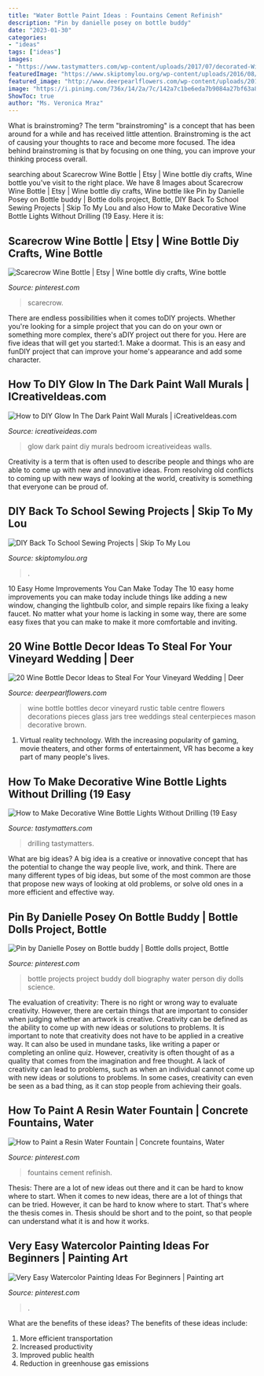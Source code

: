 ```yaml
---
title: "Water Bottle Paint Ideas : Fountains Cement Refinish"
description: "Pin by danielle posey on bottle buddy"
date: "2023-01-30"
categories:
- "ideas"
tags: ["ideas"]
images:
- "https://www.tastymatters.com/wp-content/uploads/2017/07/decorated-Wine-bottle-lights-without-drilling-9.jpg"
featuredImage: "https://www.skiptomylou.org/wp-content/uploads/2016/08/Water-Bottle-Holder-with-Free-Pattern-Artzy-Creations.jpg"
featured_image: "http://www.deerpearlflowers.com/wp-content/uploads/2016/05/Brown-and-green-bottles-on-slabs-of-wooden-tree-stumps-as-table-centre-pieces-with-glass-jars-filled-with-wild-flowers-Image-by-LM-Weddings-Photography.jpg"
image: "https://i.pinimg.com/736x/14/2a/7c/142a7c1be6eda7b9084a27bf63a8f357.jpg"
ShowToc: true
author: "Ms. Veronica Mraz"
---
```



What is brainstroming?
The term "brainstroming" is a concept that has been around for a while and has received little attention. Brainstroming is the act of causing your thoughts to race and become more focused. The idea behind brainstroming is that by focusing on one thing, you can improve your thinking process overall.

	

		
searching about Scarecrow Wine Bottle | Etsy | Wine bottle diy crafts, Wine bottle you've visit to the right place. We have 8 Images about Scarecrow Wine Bottle | Etsy | Wine bottle diy crafts, Wine bottle like Pin by Danielle Posey on Bottle buddy | Bottle dolls project, Bottle, DIY Back To School Sewing Projects | Skip To My Lou and also How to Make Decorative Wine Bottle Lights Without Drilling (19 Easy. Here it is:
		
    
## Scarecrow Wine Bottle | Etsy | Wine Bottle Diy Crafts, Wine Bottle

<img loading=lazy src="https://i.pinimg.com/736x/de/38/93/de3893ddf7806f918b6953dc4ed92251.jpg" onerror="this.onerror=null;this.src='https://tse3.mm.bing.net/th?id=OIP.uXjfRW7Wi4htdq5HEXWGIgHaKx&amp;pid=15.1';" alt="Scarecrow Wine Bottle | Etsy | Wine bottle diy crafts, Wine bottle">

_Source: pinterest.com_

>scarecrow. 

	

There are endless possibilities when it comes toDIY projects. Whether you're looking for a simple project that you can do on your own or something more complex, there's aDIY project out there for you. Here are five ideas that will get you started:1. Make a doormat. This is an easy and funDIY project that can improve your home's appearance and add some character.

    
## How To DIY Glow In The Dark Paint Wall Murals | ICreativeIdeas.com

<img loading=lazy src="http://www.icreativeideas.com/wp-content/uploads/2014/08/How-to-DIY-Glow-In-The-Dark-Paint-Wall-Murals-1.jpg?ed7071" onerror="this.onerror=null;this.src='https://tse1.mm.bing.net/th?id=OIP.m8ZFMQ3FH6ZziMC_CS35twHaK0&amp;pid=15.1';" alt="How to DIY Glow In The Dark Paint Wall Murals | iCreativeIdeas.com">

_Source: icreativeideas.com_

>glow dark paint diy murals bedroom icreativeideas walls. 

	

Creativity is a term that is often used to describe people and things who are able to come up with new and innovative ideas. From resolving old conflicts to coming up with new ways of looking at the world, creativity is something that everyone can be proud of.

    
## DIY Back To School Sewing Projects | Skip To My Lou

<img loading=lazy src="https://www.skiptomylou.org/wp-content/uploads/2016/08/Water-Bottle-Holder-with-Free-Pattern-Artzy-Creations.jpg" onerror="this.onerror=null;this.src='https://tse4.mm.bing.net/th?id=OIP.KiutxnyTGo8E9n0qoQtPSwHaLH&amp;pid=15.1';" alt="DIY Back To School Sewing Projects | Skip To My Lou">

_Source: skiptomylou.org_

>. 

	

10 Easy Home Improvements You Can Make Today
The 10 easy home improvements you can make today include things like adding a new window, changing the lightbulb color, and simple repairs like fixing a leaky faucet. No matter what your home is lacking in some way, there are some easy fixes that you can make to make it more comfortable and inviting.

    
## 20 Wine Bottle Decor Ideas To Steal For Your Vineyard Wedding | Deer

<img loading=lazy src="http://www.deerpearlflowers.com/wp-content/uploads/2016/05/Brown-and-green-bottles-on-slabs-of-wooden-tree-stumps-as-table-centre-pieces-with-glass-jars-filled-with-wild-flowers-Image-by-LM-Weddings-Photography.jpg" onerror="this.onerror=null;this.src='https://tse1.mm.bing.net/th?id=OIP.rgLTbOn3HLlbATYM8FgHYwHaLH&amp;pid=15.1';" alt="20 Wine Bottle Decor Ideas to Steal For Your Vineyard Wedding | Deer">

_Source: deerpearlflowers.com_

>wine bottle bottles decor vineyard rustic table centre flowers decorations pieces glass jars tree weddings steal centerpieces mason decorative brown. 

	

1. Virtual reality technology. With the increasing popularity of gaming, movie theaters, and other forms of entertainment, VR has become a key part of many people's lives.

    
## How To Make Decorative Wine Bottle Lights Without Drilling (19 Easy

<img loading=lazy src="https://www.tastymatters.com/wp-content/uploads/2017/07/decorated-Wine-bottle-lights-without-drilling-9.jpg" onerror="this.onerror=null;this.src='https://tse3.mm.bing.net/th?id=OIP.YOovcpUpTZpOiJcg-gbNOwHaLj&amp;pid=15.1';" alt="How to Make Decorative Wine Bottle Lights Without Drilling (19 Easy">

_Source: tastymatters.com_

>drilling tastymatters. 

	

What are big ideas?
A big idea is a creative or innovative concept that has the potential to change the way people live, work, and think. There are many different types of big ideas, but some of the most common are those that propose new ways of looking at old problems, or solve old ones in a more efficient and effective way.

    
## Pin By Danielle Posey On Bottle Buddy | Bottle Dolls Project, Bottle

<img loading=lazy src="https://i.pinimg.com/736x/14/2a/7c/142a7c1be6eda7b9084a27bf63a8f357.jpg" onerror="this.onerror=null;this.src='https://tse2.mm.bing.net/th?id=OIP.sT0lTGsWA0QWT5lO6iQL_QHaJ3&amp;pid=15.1';" alt="Pin by Danielle Posey on Bottle buddy | Bottle dolls project, Bottle">

_Source: pinterest.com_

>bottle projects project buddy doll biography water person diy dolls science. 

	

The evaluation of creativity: There is no right or wrong way to evaluate creativity. However, there are certain things that are important to consider when judging whether an artwork is creative.
Creativity can be defined as the ability to come up with new ideas or solutions to problems. It is important to note that creativity does not have to be applied in a creative way. It can also be used in mundane tasks, like writing a paper or completing an online quiz. However, creativity is often thought of as a quality that comes from the imagination and free thought. A lack of creativity can lead to problems, such as when an individual cannot come up with new ideas or solutions to problems. In some cases, creativity can even be seen as a bad thing, as it can stop people from achieving their goals.

    
## How To Paint A Resin Water Fountain | Concrete Fountains, Water

<img loading=lazy src="https://i.pinimg.com/736x/00/ad/37/00ad3730c6a062ba776f015f46ae1171.jpg" onerror="this.onerror=null;this.src='https://tse3.mm.bing.net/th?id=OIP.CCQzmEIGEibFMboNYvjOWQHaLD&amp;pid=15.1';" alt="How to Paint a Resin Water Fountain | Concrete fountains, Water">

_Source: pinterest.com_

>fountains cement refinish. 

	

Thesis: There are a lot of new ideas out there and it can be hard to know where to start.
When it comes to new ideas, there are a lot of things that can be tried. However, it can be hard to know where to start. That's where the thesis comes in. Thesis should be short and to the point, so that people can understand what it is and how it works.

    
## Very Easy Watercolor Painting Ideas For Beginners | Painting Art

<img loading=lazy src="https://i.pinimg.com/736x/df/7c/77/df7c774e9461c134e59ecec4e272974e.jpg" onerror="this.onerror=null;this.src='https://tse4.mm.bing.net/th?id=OIP.w23Tr9RzuwZPqGq-wdNCeQHaLH&amp;pid=15.1';" alt="Very Easy Watercolor Painting Ideas For Beginners | Painting art">

_Source: pinterest.com_

>. 

	

What are the benefits of these ideas?
The benefits of these ideas include: 
1. More efficient transportation 
2. Increased productivity 
3. Improved public health 
4. Reduction in greenhouse gas emissions 

